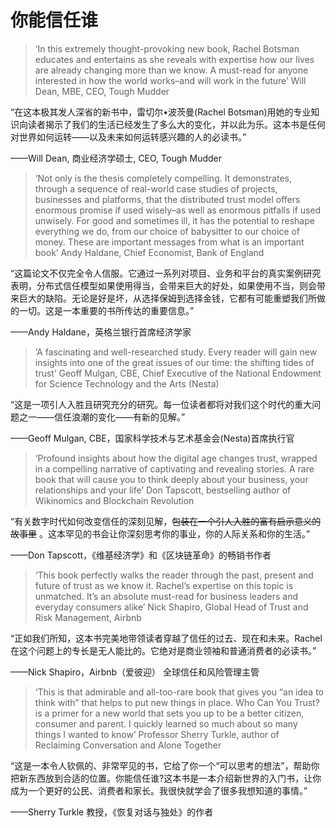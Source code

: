 # 你能信任谁

> ‘In this extremely thought-provoking new book, Rachel Botsman educates and entertains as she reveals with expertise how our lives are already changing more than we know. A must-read for anyone interested in how the world works–and will work in the future’ Will Dean, MBE, CEO, Tough Mudder

“在这本极其发人深省的新书中，雷切尔•波茨曼(Rachel Botsman)用她的专业知识向读者揭示了我们的生活已经发生了多么大的变化，并以此为乐。这本书是任何对世界如何运转——以及未来如何运转感兴趣的人的必读书。”

——Will Dean, 商业经济学硕士, CEO, Tough Mudder

> ‘Not only is the thesis completely compelling. It demonstrates, through a sequence of real-world case studies of projects, businesses and platforms, that the distributed trust model offers enormous promise if used wisely–as well as enormous pitfalls if used unwisely. For good and sometimes ill, it has the potential to reshape everything we do, from our choice of babysitter to our choice of money. These are important messages from what is an important book’ Andy Haldane, Chief Economist, Bank of England

“这篇论文不仅完全令人信服。它通过一系列对项目、业务和平台的真实案例研究表明，分布式信任模型如果使用得当，会带来巨大的好处，如果使用不当，则会带来巨大的缺陷。无论是好是坏，从选择保姆到选择金钱，它都有可能重塑我们所做的一切。这是一本重要的书所传达的重要信息。”

——Andy Haldane，英格兰银行首席经济学家

> ‘A fascinating and well-researched study. Every reader will gain new insights into one of the great issues of our time: the shifting tides of trust’ Geoff Mulgan, CBE, Chief Executive of the National Endowment for Science Technology and the Arts (Nesta)

“这是一项引人入胜且研究充分的研究。每一位读者都将对我们这个时代的重大问题之一——信任浪潮的变化——有新的见解。”

——Geoff Mulgan, CBE，国家科学技术与艺术基金会(Nesta)首席执行官

> ‘Profound insights about how the digital age changes trust, wrapped in a compelling narrative of captivating and revealing stories. A rare book that will cause you to think deeply about your business, your relationships and your life’ Don Tapscott, bestselling author of Wikinomics and Blockchain Revolution

“有关数字时代如何改变信任的深刻见解，~~包装在一个引人入胜的富有启示意义的故事里~~ 。这本罕见的书会让你深刻思考你的事业，你的人际关系和你的生活。”

——Don Tapscott，《维基经济学》和《区块链革命》的畅销书作者

> ‘This book perfectly walks the reader through the past, present and future of trust as we know it. Rachel’s expertise on this topic is unmatched. It’s an absolute must-read for business leaders and everyday consumers alike’ Nick Shapiro, Global Head of Trust and Risk Management, Airbnb

“正如我们所知，这本书完美地带领读者穿越了信任的过去、现在和未来。Rachel 在这个问题上的专长是无人能比的。它绝对是商业领袖和普通消费者的必读书。”

——Nick Shapiro，Airbnb（爱彼迎） 全球信任和风险管理主管

> ‘This is that admirable and all-too-rare book that gives you “an idea to think with” that helps to put new things in place. Who Can You Trust? is a primer for a new world that sets you up to be a better citizen, consumer and parent. I quickly learned so much about so many things I wanted to know’ Professor Sherry Turkle, author of Reclaiming Conversation and Alone Together

“这是一本令人钦佩的、非常罕见的书，它给了你一个“可以思考的想法”，帮助你把新东西放到合适的位置。你能信任谁?这本书是一本介绍新世界的入门书，让你成为一个更好的公民、消费者和家长。我很快就学会了很多我想知道的事情。”

——Sherry Turkle 教授，《恢复对话与独处》的作者